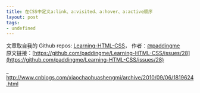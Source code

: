 ```yaml
---
title: 在CSS中定义a:link、a:visited、a:hover、a:active顺序
layout: post
tags:
- undefined
---
```



 文章取自我的 Github  repos: [Learning-HTML-CSS](https://github.com/paddingme/Learning-HTML-CSS)， 作者：[@paddingme](http://padding.me/about.html)    
原文链接：[https://github.com/paddingme/Learning-HTML-CSS/issues/28](https://github.com/paddingme/Learning-HTML-CSS/issues/28)

_ http://www.cnblogs.com/xiaochaohuashengmi/archive/2010/09/06/1819624.html